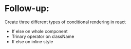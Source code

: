 # Follow-up:
Create three different types of conditional rendering in react

- If else on whole component
- Trinary operator on className
- If else on inline style
